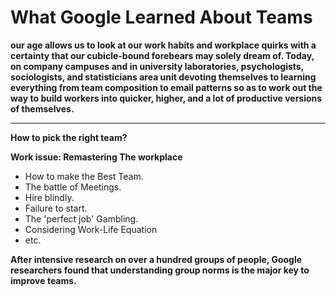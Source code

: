 # What Google Learned About Teams

**our age allows us to look at our work habits and workplace quirks with a certainty that our cubicle-bound forebears may solely dream of. Today, on company campuses and in university laboratories, psychologists, sociologists, and statisticians area unit devoting themselves to learning everything from team composition to email patterns so as to work out the way to build workers into quicker, higher, and a lot of productive versions of themselves.**


***
**How to pick the right team?**

**Work issue: Remastering The workplace**

- How to make the Best Team.
- The battle of Meetings.
- Hire blindly.
- Failure to start.
- The 'perfect job' Gambling.
- Considering Work-Life Equation
- etc.

**After intensive research on over a hundred groups of people, Google researchers found that understanding group norms is the major key to improve teams.**